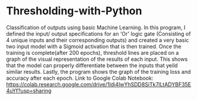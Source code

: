 # Thresholding-with-Python
Classification of outputs using basic Machine Learning.
In this program, I defined the input/ output specifications for an 'Or' logic gate (Consisting of 4 unique inputs and their corresponding outputs) and created a very basic two input model with a Sigmoid activation that is then trained. Once the training is complete(after 200 epochs), threshold lines are placed on a graph of the visual representation of the results of each input. This shows that the model can properly differentiate between the inputs that yeild similar results. Lastly, the program shows the graph of the training loss and accuracy after each epoch.
Link to Google Colab Notebook: https://colab.research.google.com/drive/1Idi4IwYhSDD8SiTk7lLtADYBF35E4uYf?usp=sharing
